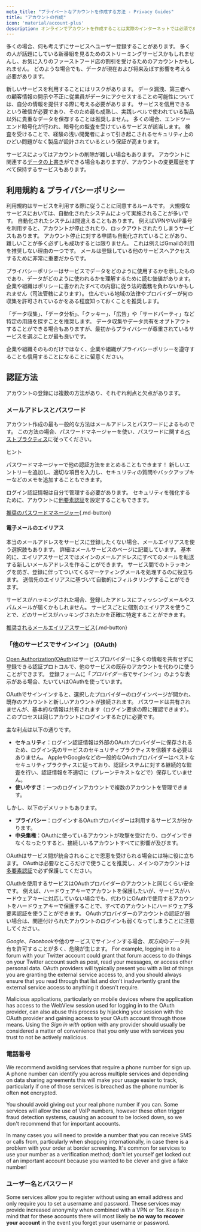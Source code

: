 ```yaml
---
meta_title: "プライベートなアカウントを作成する方法 - Privacy Guides"
title: "アカウントの作成"
icon: 'material/account-plus'
description: オンラインでアカウントを作成することは実際のインターネットでは必須であり、プライベートなものであることを確認するために以下のステップに従ってください。
---
```


多くの場合、何も考えずにサービスへユーザー登録することがあります。 多くの人が話題にしている新番組を見るためのストリーミングサービスかもしれませんし、お気に入りのファーストフード店の割引を受けるためのアカウントかもしれません。 どのような場合でも、データが現在および将来及ぼす影響を考える必要があります。

新しいサービスを利用することにはリスクがあります。 データ漏洩、第三者への顧客情報の開示や不正に従業員がデータにアクセスすることの可能性については、自分の情報を提供する際に考える必要があります。 サービスを信用できるという確信が必要であり、そのため最も成熟し、実践レベルで使われている製品以外に貴重なデータを保存することは推奨しません。 多くの場合、エンドツーエンド暗号化が行われ、暗号化の監査を受けているサービスが該当します。 検査を受けることで、経験の浅い開発者によって引き起こされるセキュリティ上のひどい問題がなく製品が設計されているという保証が高まります。

サービスによってはアカウントの削除が難しい場合もあります。 アカウントに関連する[データの上書き](account-deletion.md#overwriting-account-information)ができる場合もありますが、アカウントの変更履歴をすべて保持するサービスもあります。

## 利用規約 & プライバシーポリシー

利用規約はサービスを利用する際に従うことに同意するルールです。 大規模なサービスにおいては、自動化されたシステムによって実施されることが多いです。 自動化されたシステムは間違えることもあります。 例えばVPNやVoIP番号を利用すると、アカウントが停止されたり、ロックアウトされたりしまうサービスもあります。 アカウント停止に対する申請も自動化されていることがあり、難しいことが多く必ずしも成功するとは限りません。 これは例えばGmailの利用を推奨しない理由の一つです。 メールは登録している他のサービスへアクセスするために非常に重要だからです。

プライバシーポリシーはサービスでデータをどのように使用するかを示したものであり、データがどのように使われるかを理解するために読む価値があります。 企業や組織はポリシーに書かれたすべての内容に従う法的義務を負わないかもしれません（司法管轄によります）。 住んでいる地域の法律やプロバイダーが何の収集を許可されているかをある程度知っておくことを推奨します。

「データ収集」、「データ分析」、「クッキー」、「広告」や「サードパーティ」など特定の用語を探すことを推奨します。 データ収集やデータ共有をオプトアウトすることができる場合もありますが、最初からプライバシーが尊重されているサービスを選ぶことが最も良いです。

企業や組織そのものだけではなく、企業や組織がプライバシーポリシーを遵守することも信用することになることに留意ください。

## 認証方法

アカウントの登録には複数の方法があり、それぞれ利点と欠点があります。

### メールアドレスとパスワード

アカウント作成の最も一般的な方法はメールアドレスとパスワードによるものです。 この方法の場合、パスワードマネージャーを使い、パスワードに関する[ベストプラクティス](passwords-overview.md)に従ってください。

<div class="admonition tip" markdown>
<p class="admonition-title">ヒント</p>

パスワードマネージャーで他の認証方法をまとめることもできます！ 新しいエントリーを追加し、適切な項目を入力し、セキュリティの質問やバックアップキーなどのメモを追加することもできます。

</div>

ログイン認証情報は自分で管理する必要があります。 セキュリティを強化するために、アカウントに[他要素認証](multi-factor-authentication.md)を設定することもできます。

[推奨のパスワードマネージャー](../passwords.md ""){.md-button}

#### 電子メールのエイリアス

本当のメールアドレスをサービスに登録したくない場合、メールエイリアスを使う選択肢もあります。 詳細はメールサービスのページに記載しています。 基本的に、エイリアスサービスではメインのメールアドレスにすべてのメールを転送する新しいメールアドレスを作ることができます。 サービス間でのトラッキングを防ぎ、登録に伴ってついてくるマーケティングメールを処理するのに役立ちます。 送信先のエイリアスに基づいて自動的にフィルタリングすることができます。

サービスがハッキングされた場合、登録したアドレスにフィッシングメールやスパムメールが届くかもしれません。 サービスごとに個別のエイリアスを使うことで、どのサービスがハッキングされたかを正確に特定することができます。

[推奨されるメールエイリアスサービス](../email-aliasing.md ""){.md-button}

### 「他のサービスでサインイン」 (OAuth)

[Open Authorization(OAuth)](https://en.wikipedia.org/wiki/OAuth)はサービスプロバイダーに多くの情報を共有せずに登録できる認証プロトコルで、他のサービスの既存のアカウントを代わりに使うことができます。 登録フォームに「*プロバイダー名*でサインイン」のような表示がある場合、たいていはOAuthを使っています。

OAuthでサインインすると、選択したプロバイダーのログインページが開かれ、既存のアカウントと新しいアカウントが接続されます。 パスワードは共有されませんが、基本的な情報は共有されます（ログイン要求の際に確認できます）。 このプロセスは同じアカウントにログインするたびに必要です。

主な利点は以下の通りです。

- **セキュリティ**：ログイン認証情報は外部のOAuthプロバイダーに保存されるため、ログイン先のサービスのセキュリティプラクティスを信頼する必要はありません。 AppleやGoogleなどの一般的なOAuthプロバイダーはベストなセキュリティプラクティスに従っており、認証システムに対する継続的な監査を行い、認証情報を不適切に（プレーンテキストなどで）保存していません。
- **使いやすさ**：一つのログインアカウントで複数のアカウントを管理できます。

しかし、以下のデメリットもあります。

- **プライバシー**：ログインするOAuthプロバイダーは利用するサービスが分かります。
- **中央集権**：OAuthに使っているアカウントが攻撃を受けたり、ログインできなくなったりすると、接続しいるアカウントすべてに影響が及びます。

OAuthはサービス間が統合されることで恩恵を受けられる場合には特に役に立ちます。 OAuthは必要なところだけで使うことを推奨し、メインのアカウントは[多要素認証](multi-factor-authentication.md)で必ず保護してください。

OAuthを使用するサービスはOAuthプロバイダーのアカウントと同じくらい安全です。 例えば、ハードウェアキーでアカウントを保護したいが、サービスがハードウェアキーに対応していない場合でも、代わりにOAuthで使用するアカウントをハードウェアキーで保護することで、すべてのアカウントにハードウェア多要素認証を使うことができます。 OAuthプロバイダーのアカウントの認証が弱い場合は、関連付けられたアカウントのログインも弱くなってしまうことに注意してください。

*Google*、*Facebook*や他のサービスでサインインする場合、*双方向*のデータ共有を許可することが多く、危険が生じます。 For example, logging in to a forum with your Twitter account could grant that forum access to do things on your Twitter account such as post, read your messages, or access other personal data. OAuth providers will typically present you with a list of things you are granting the external service access to, and you should always ensure that you read through that list and don't inadvertently grant the external service access to anything it doesn't require.

Malicious applications, particularly on mobile devices where the application has access to the WebView session used for logging in to the OAuth provider, can also abuse this process by hijacking your session with the OAuth provider and gaining access to your OAuth account through those means. Using the *Sign in with* option with any provider should usually be considered a matter of convenience that you only use with services you trust to not be actively malicious.

### 電話番号

We recommend avoiding services that require a phone number for sign up. A phone number can identify you across multiple services and depending on data sharing agreements this will make your usage easier to track, particularly if one of those services is breached as the phone number is often **not** encrypted.

You should avoid giving out your real phone number if you can. Some services will allow the use of VoIP numbers, however these often trigger fraud detection systems, causing an account to be locked down, so we don't recommend that for important accounts.

In many cases you will need to provide a number that you can receive SMS or calls from, particularly when shopping internationally, in case there is a problem with your order at border screening. It's common for services to use your number as a verification method; don't let yourself get locked out of an important account because you wanted to be clever and give a fake number!

### ユーザー名とパスワード

Some services allow you to register without using an email address and only require you to set a username and password. These services may provide increased anonymity when combined with a VPN or Tor. Keep in mind that for these accounts there will most likely be **no way to recover your account** in the event you forget your username or password.
